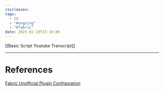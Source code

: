 ```yaml
---
cssclasses: 
tags:
  - IA
  - "#ongoing"
  - "#fabric"
date: 2025-02-19T15:10:00
---
```


[[Basic Script Youtube Transcript]]



---
# References

[Fabric Unofficial Plugin Configuration](https://youtu.be/TIXNqBzx3O0?si=xCMuq_ONOzSjPId7)
